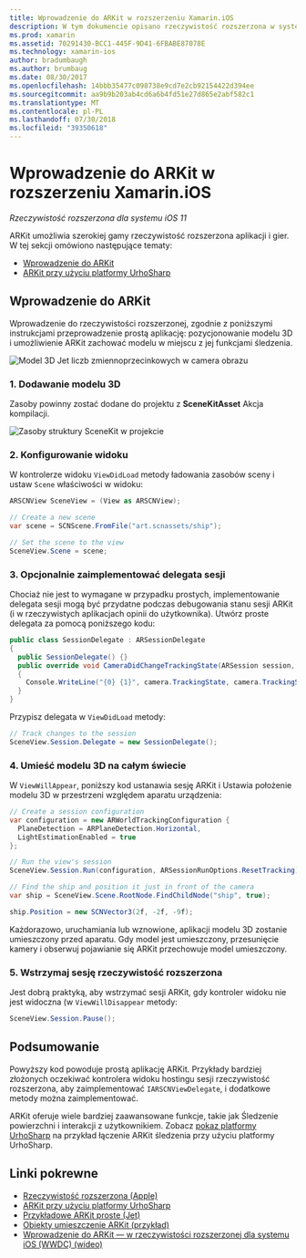```yaml
---
title: Wprowadzenie do ARKit w rozszerzeniu Xamarin.iOS
description: W tym dokumencie opisano rzeczywistość rozszerzona w systemie iOS 11 z ARKit. Omówiono w nim sposób dodawania modelu 3D do aplikacji, skonfigurować widok, zaimplementować delegata sesji, umieść modelu 3D na całym świecie i wstrzymania sesji rzeczywistości rozszerzonej.
ms.prod: xamarin
ms.assetid: 70291430-BCC1-445F-9D41-6FBABE87078E
ms.technology: xamarin-ios
author: bradumbaugh
ms.author: brumbaug
ms.date: 08/30/2017
ms.openlocfilehash: 14bbb35477c098738e9cd7e2cb92154422d394ee
ms.sourcegitcommit: aa9b9b203ab4cd6a6b4fd51e27d865e2abf582c1
ms.translationtype: MT
ms.contentlocale: pl-PL
ms.lasthandoff: 07/30/2018
ms.locfileid: "39350618"
---
```

# <a name="introduction-to-arkit-in-xamarinios"></a>Wprowadzenie do ARKit w rozszerzeniu Xamarin.iOS

_Rzeczywistość rozszerzona dla systemu iOS 11_

ARKit umożliwia szerokiej gamy rzeczywistość rozszerzona aplikacji i gier. W tej sekcji omówiono następujące tematy:

- [Wprowadzenie do ARKit](#gettingstarted)
- [ARKit przy użyciu platformy UrhoSharp](urhosharp.md)

<a name="gettingstarted" />

## <a name="getting-started-with-arkit"></a>Wprowadzenie do ARKit

Wprowadzenie do rzeczywistości rozszerzonej, zgodnie z poniższymi instrukcjami przeprowadzenie prostą aplikację: pozycjonowanie modelu 3D i umożliwienie ARKit zachować modelu w miejscu z jej funkcjami śledzenia.

![Model 3D Jet liczb zmiennoprzecinkowych w camera obrazu](images/jet-sml.png)

### <a name="1-add-a-3d-model"></a>1. Dodawanie modelu 3D

Zasoby powinny zostać dodane do projektu z **SceneKitAsset** Akcja kompilacji.

![Zasoby struktury SceneKit w projekcie](images/scene-assets.png)


### <a name="2-configure-the-view"></a>2. Konfigurowanie widoku

W kontrolerze widoku `ViewDidLoad` metody ładowania zasobów sceny i ustaw `Scene` właściwości w widoku:

```csharp
ARSCNView SceneView = (View as ARSCNView);

// Create a new scene
var scene = SCNScene.FromFile("art.scnassets/ship");

// Set the scene to the view
SceneView.Scene = scene;
```

### <a name="3-optionally-implement-a-session-delegate"></a>3. Opcjonalnie zaimplementować delegata sesji

Chociaż nie jest to wymagane w przypadku prostych, implementowanie delegata sesji mogą być przydatne podczas debugowania stanu sesji ARKit (i w rzeczywistych aplikacjach opinii do użytkownika). Utwórz proste delegata za pomocą poniższego kodu:

```csharp
public class SessionDelegate : ARSessionDelegate
{
  public SessionDelegate() {}
  public override void CameraDidChangeTrackingState(ARSession session, ARCamera camera)
  {
    Console.WriteLine("{0} {1}", camera.TrackingState, camera.TrackingStateReason);
  }
}
```

Przypisz delegata w `ViewDidLoad` metody:

```csharp
// Track changes to the session
SceneView.Session.Delegate = new SessionDelegate();
```

### <a name="4-position-the-3d-model-in-the-world"></a>4. Umieść modelu 3D na całym świecie

W `ViewWillAppear`, poniższy kod ustanawia sesję ARKit i Ustawia położenie modelu 3D w przestrzeni względem aparatu urządzenia:

```csharp
// Create a session configuration
var configuration = new ARWorldTrackingConfiguration {
  PlaneDetection = ARPlaneDetection.Horizontal,
  LightEstimationEnabled = true
};

// Run the view's session
SceneView.Session.Run(configuration, ARSessionRunOptions.ResetTracking);

// Find the ship and position it just in front of the camera
var ship = SceneView.Scene.RootNode.FindChildNode("ship", true);

ship.Position = new SCNVector3(2f, -2f, -9f);
```

Każdorazowo, uruchamiania lub wznowione, aplikacji modelu 3D zostanie umieszczony przed aparatu. Gdy model jest umieszczony, przesunięcie kamery i obserwuj pojawianie się ARKit przechowuje model umieszczony.

### <a name="5-pause-the-augmented-reality-session"></a>5. Wstrzymaj sesję rzeczywistość rozszerzona

Jest dobrą praktyką, aby wstrzymać sesji ARKit, gdy kontroler widoku nie jest widoczna (w `ViewWillDisappear` metody:

```csharp
SceneView.Session.Pause();
```

## <a name="summary"></a>Podsumowanie

Powyższy kod powoduje prostą aplikację ARKit. Przykłady bardziej złożonych oczekiwać kontrolera widoku hostingu sesji rzeczywistość rozszerzona, aby zaimplementować `IARSCNViewDelegate`, i dodatkowe metody można zaimplementować.

ARKit oferuje wiele bardziej zaawansowane funkcje, takie jak Śledzenie powierzchni i interakcji z użytkownikiem. Zobacz [pokaz platformy UrhoSharp](urhosharp.md) na przykład łączenie ARKit śledzenia przy użyciu platformy UrhoSharp.


## <a name="related-links"></a>Linki pokrewne

- [Rzeczywistość rozszerzona (Apple)](https://developer.apple.com/arkit/)
- [ARKit przy użyciu platformy UrhoSharp](urhosharp.md)
- [Przykładowe ARKit proste (Jet)](https://developer.xamarin.com/samples/monotouch/ios11/ARKitSample/)
- [Obiekty umieszczenie ARKit (przykład)](https://developer.xamarin.com/samples/monotouch/ios11/ARKitPlacingObjects/)
- [Wprowadzenie do ARKit — w rzeczywistości rozszerzonej dla systemu iOS (WWDC) (wideo)](https://developer.apple.com/videos/play/wwdc2017/602/)
